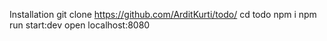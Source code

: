 Installation
git clone https://github.com/ArditKurti/todo/
cd todo
npm i
npm run start:dev
open localhost:8080
